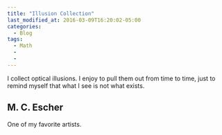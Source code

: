 ```yaml
---
title: "Illusion Collection"
last_modified_at: 2016-03-09T16:20:02-05:00
categories:
  - Blog
tags:
  - Math
  - 
  - 
---
```

I collect optical illusions. I enjoy to pull them out from time to time, just to remind myself that what I see is not what exists.

## M. C. Escher
One of my favorite artists.

